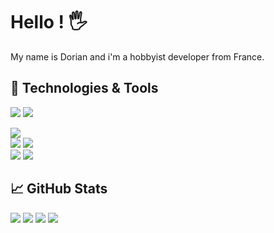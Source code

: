 <!-- This is based on https://github.com/MartinHeinz/MartinHeinz -->

# Hello ! 🖐️

My name is Dorian and i'm a hobbyist developer from France.

## 🔧 Technologies & Tools

[![](https://img.shields.io/badge/OS-Windows_11-informational?style=for-the-badge&logo=Windows11&logoColor=dodgerblue&color=dodgerblue)](https://www.microsoft.com/fr-fr/windows) [![](https://img.shields.io/badge/Chat-Guilded-informational?style=for-the-badge&logo=Guilded&logoColor=yellow&color=dodgerblue)](https://www.guilded.gg/) 
 
[![](https://img.shields.io/badge/Code_Editor-Jetbrains_Fleet-informational?style=for-the-badge&logo=jetbrains&logoColor=white&color=purple)](https://www.jetbrains.com/fleet/)   
[![](https://img.shields.io/badge/Language-CSharp-informational?style=for-the-badge&logo=csharp&logoColor=white&color=239120)](https://dotnet.microsoft.com/)
[![](https://img.shields.io/badge/IDE-Jetbrains_Rider-informational?style=for-the-badge&logo=rider&logoColor=white&color=red)](https://www.jetbrains.com/rider/)   
[![](https://img.shields.io/badge/Language-Java-informational?style=for-the-badge&logo=.env&logoColor=white&color=orange)](https://www.java.com/) 
[![](https://img.shields.io/badge/IDE-Jetbrains_IntelliJ-informational?style=for-the-badge&logo=intellij-idea&logoColor=white&color=red)](https://www.jetbrains.com/idea/)

## &#x1f4c8; GitHub Stats

![](https://raw.githubusercontent.com/Unreal852/github-stats/master/generated/overview.svg#gh-dark-mode-only)
![](https://raw.githubusercontent.com/Unreal852/github-stats/master/generated/overview.svg#gh-light-mode-only)
![](https://raw.githubusercontent.com/Unreal852/github-stats/master/generated/languages.svg#gh-dark-mode-only)
![](https://raw.githubusercontent.com/Unreal852/github-stats/master/generated/languages.svg#gh-light-mode-only)
